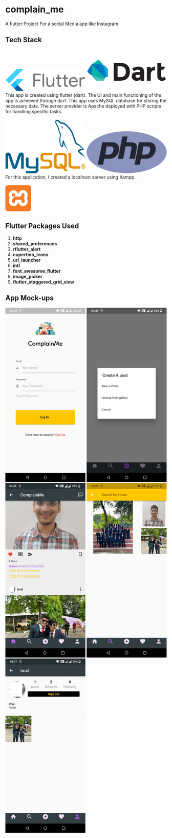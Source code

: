 # complain_me

A flutter Project For  a social Media app like Instagram

## Tech Stack
<img src="https://github.com/TusharMaliwal/ComplainMe/blob/main/TechStack/flutter-logo.png" width="250px">
<img src="https://github.com/TusharMaliwal/ComplainMe/blob/main/TechStack/dart-logo.png" width="250px">
This app is created using flutter (dart). The UI and main functioning of the app is achieved through dart. This app uses MySQL database for storing the necessary data. The server provider is Apache deployed with PHP scripts for handling specific tasks.
<br>
<br>
<img src="https://github.com/TusharMaliwal/ComplainMe/blob/main/TechStack/mysql-logo.png" width="250px">
<img src="https://github.com/TusharMaliwal/ComplainMe/blob/main/TechStack/php-logo.png" width="250px">
<br>
For this application, I created a localhost server using Xampp.
<br>
<br>
<img src="https://github.com/TusharMaliwal/ComplainMe/blob/main/TechStack/xampp-logo.png" width="80px">

## Flutter Packages Used
 1. **http**
 2. **shared_preferences**
 3. **rflutter_alert**
 4. **cupertino_icons**
 5. **url_launcher**
 6. **intl**
 7. **font_awesome_flutter**
 8. **image_picker**
 9. **flutter_staggered_grid_view**

## App Mock-ups
<img src="https://github.com/TusharMaliwal/ComplainMe/blob/main/AppScreenshots/LoginScreen.jpg" width="250px">
<img src="https://github.com/TusharMaliwal/ComplainMe/blob/main/AppScreenshots/UploadScreen.jpg" width="250px">
<img src="https://github.com/TusharMaliwal/ComplainMe/blob/main/AppScreenshots/FeedScreen.jpg" width="250px">
<img src="https://github.com/TusharMaliwal/ComplainMe/blob/main/AppScreenshots/SearchScreen.jpg" width="250px">
<img src="https://github.com/TusharMaliwal/ComplainMe/blob/main/AppScreenshots/ProfileScreen.jpg" width="250px">

